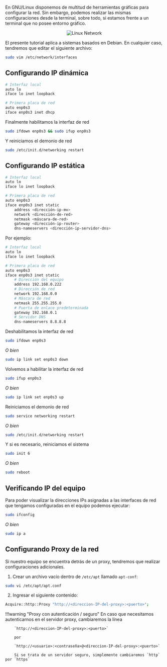 En GNU/Linux disponemos de multitud de herramientas gráficas para configurar la red. Sin embargo, podemos realizar las mismas configuraciones desde la terminal, sobre todo, si estamos frente a un terminal que no posee entorno gráfico. 


<div style="margin:0 auto; text-align:center;" >
<img src="../imgGNULinux/linux-network.jpg" alt="Linux Network">
</div>

El presente tutorial aplica a sistemas basados en Debian. En cualquier caso, tendremos que editar el siguiente archivo: 

```bash
sudo vim /etc/network/interfaces
```

## Configurando IP dinámica

```bash linenums="1"
# Interfaz local
auto lo
iface lo inet loopback

# Primera placa de red
auto enp0s3
iface enp0s3 inet dhcp
```

Finalmente habilitamos la interfaz de red

```bash
sudo ifdown enp0s3 && sudo ifup enp0s3
```

Y reiniciamos el demonio de red

```bash
sudo /etc/init.d/networking restart
```

## Configurando IP estática

```bash linenums="1"
# Interfaz local
auto lo
iface lo inet loopback

# Primera placa de red
auto enp0s3
iface enp0s3 inet static
	address <dirección-ip-mv>
	network <dirección-de-red>
	netmask <máscara-de-red>
	gateway <dirección-ip-router>
	dns-nameservers <dirección-ip-servidor-dns>
```

Por ejemplo: 

```apache linenums="1"
# Interfaz local
auto lo
iface lo inet loopback

# Primera placa de red
auto enp0s3
iface enp0s3 inet static
	# Dirección del equipo
	address 192.168.0.222
	# Dirección de red
	network 192.168.0.0
	# Máscara de red
	netmask 255.255.255.0
	# Puerta de enlace predeterminada
	gateway 192.168.0.1
	# Servidor DNS
	dns-nameservers 8.8.8.8
```

Deshabilitamos la interfaz de red

```bash
sudo ifdown enp0s3
```
_O bien_

```bash
sudo ip link set enp0s3 down
```

Volvemos a habilitar la interfaz de red

```bash
sudo ifup enp0s3
```

_O bien_

```bash
sudo ip link set enp0s3 up
```


Reiniciamos el demonio de red

```bash
sudo service networking restart
```

_O bien_

```bash
sudo /etc/init.d/networking restart
```

Y si es necesario, reiniciamos el sistema

```bash
sudo init 6
```

_O bien_

```bash
sudo reboot
```

## Verificando IP del equipo
Para poder visualizar la direcciones IPs asignadas a las interfaces de red que tengamos configuradas en el equipo podemos ejecutar: 

```bash
sudo ifconfig
```
_O bien_ 

```bash
sudo ip a
```

## Configurando Proxy de la red
Si nuestro equipo se encuentra detrás de un proxy, tendremos que realizar configuraciones adicionales. 

1. Crear un archivo vacío dentro de `/etc/apt` llamado `apt-conf`:

```bash
sudo vi /etc/apt/apt.conf
```

2. Ingresar el siguiente contenido: 

```bash linenums="1"
Acquire::http::Proxy "http://<direccion-IP-del-proxy>:<puerto>";
```

!!!warning "Proxy con autenticación / seguro"
		En caso que necesitamos autenticarnos en el servidor proxy, cambiaremos la línea 
		
		`http://<direccion-IP-del-proxy>:<puerto>` 
		
		por 
		
		`http://<usuario>:<contraseña>@<direccion-IP-del-proxy>:<puerto>` 
		
		Si se trata de un servidor seguro, simplemente cambiaremos `http` por `https`